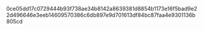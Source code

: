 0ce05dd17c0729444b93f738ae34b8142a8639381d8854b1173e16f5bad9e22d496646e3eeb14609570386c6db897e9d701613df84bc87faa4e9301136b805cd
